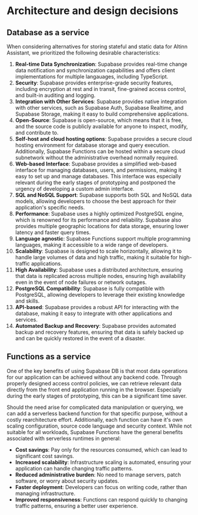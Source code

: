 # Architecture and design decisions

## Database as a service

When considering alternatives for storing stateful and static data for Altinn Assistant, we prioritized the following desirable characteristics:

1. **Real-time Data Synchronization**: Supabase provides real-time change data notification and synchronization capabilities and offers client implementations for multiple langauages, including TypeScript.
2. **Security**: Supabase provides enterprise-grade security features, including encryption at rest and in transit, fine-grained access control, and built-in auditing and logging.
3. **Integration with Other Services**: Supabase provides native integration with other services, such as Supabase Auth, Supabase Realtime, and Supabase Storage, making it easy to build comprehensive applications.
4. **Open-Source**: Supabase is open-source, which means that it is free, and the source code is publicly available for anyone to inspect, modify, and contribute to.
5. **Self-host and cloud hosting options**: Supabase provides a secure cloud hosting environment for database storage and query execution. Additionally, Supabase Functions can be hosted within a secure cloud subnetwork without the administrative overhead normally required.
6. **Web-based Interface**: Supabase provides a simplified web-based interface for managing databases, users, and permissions, making it easy to set up and manage databases. This interface was especially relevant during the early stages of prototyping and postponed the urgency of developing a custom admin interface.
7. **SQL and NoSQL Support**: Supabase supports both SQL and NoSQL data models, allowing developers to choose the best approach for their application's specific needs.
8. **Performance**: Supabase uses a highly optimized PostgreSQL engine, which is renowned for its performance and reliability. Supabase also provides multiple geographic locations for data storage, ensuring lower latency and faster query times.
9. **Language agnostic**: Supabase Functions support multiple programming languages, making it accessible to a wide range of developers.
10. **Scalability**: Supabase is designed to scale horizontally, allowing it to handle large volumes of data and high traffic, making it suitable for high-traffic applications. 
11. **High Availability**: Supabase uses a distributed architecture, ensuring that data is replicated across multiple nodes, ensuring high availability even in the event of node failures or network outages.
12.  **PostgreSQL Compatibility**: Supabase is fully compatible with PostgreSQL, allowing developers to leverage their existing knowledge and skills.
13. **API-based**: Supabase provides a robust API for interacting with the database, making it easy to integrate with other applications and services.
14. **Automated Backup and Recovery**: Supabase provides automated backup and recovery features, ensuring that data is safely backed up and can be quickly restored in the event of a disaster.



## Functions as a service

One of the key benefits of using Supabase DB is that most data operations for our application can be achieved without any backend code. Through properly designed access control policies, we can retrieve relevant data directly from the front end application running in the browser. Especially during the early stages of prototyping, this can be a significant time saver.

Should the need arise for complicated data manipulation or querying, we can add a serverless backend function for that specific purpose, without a costly rearchitecture effort. Additionally, each function can have it's own scaling configuration, source code language and security context. While not suitable for all workloads, Supabase Functions have the general benefits associated with serverless runtimes in general:

* **Cost savings**: Pay only for the resources consumed, which can lead to significant cost savings.
* **Increased scalability**: Infrastructure scaling is automated, ensuring your application can handle changing traffic patterns.
* **Reduced administrative burden**: No need to manage servers, patch software, or worry about security updates.
* **Faster deployment**: Developers can focus on writing code, rather than managing infrastructure.
* **Improved responsiveness**: Functions can respond quickly to changing traffic patterns, ensuring a better user experience.


